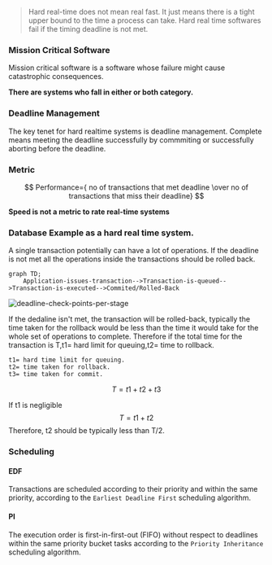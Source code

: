 > Hard real-time does not mean real fast. It just means there is a tight upper bound to the time a process can take. 
Hard real time softwares fail if the timing deadline is not met.

### Mission Critical Software
Mission critical software is a software whose failure might cause catastrophic consequences.

**There are systems who fall in either or both category.**

### Deadline Management
The key tenet for hard realtime systems is deadline management. Complete means meeting the deadline successfully by commmiting or successfully aborting before the deadline.

### Metric
$$ Performance={ no of transactions that met deadline \over no of transactions that miss their deadline} $$

**Speed is not a metric to rate real-time systems** 

### Database Example as a hard real time system.
A single transaction potentially can have a lot of operations. If the deadline is not met all the operations inside the transactions should be rolled back. 
```mermaid
graph TD;
    Application-issues-transaction-->Transaction-is-queued-->Transaction-is-executed-->Commited/Rolled-Back
```
![deadline-check-points-per-stage](https://db-engines.com/pictures/post97/fig2-s1.jpg)

If the dedaline isn't met, the transaction will be rolled-back, typically the time taken for the rollback would be less than the time it would take for the whole set of operations to complete. Therefore if the total time for the transaction is T,t1= hard limit for queuing,t2= time to rollback.
```
t1= hard time limit for queuing.
t2= time taken for rollback.
t3= time taken for commit.
```
$$ T=t1+t2+t3 $$

If t1 is negligible
$$ T=t1+t2 $$
Therefore,
t2 should be typically less than T/2.

### Scheduling
#### EDF
Transactions are scheduled according to their priority and within the same priority, according to the `Earliest Deadline First` scheduling algorithm.
#### PI
The execution order is first-in-first-out (FIFO) without respect to deadlines within the same priority bucket tasks according to the `Priority Inheritance` scheduling algorithm.